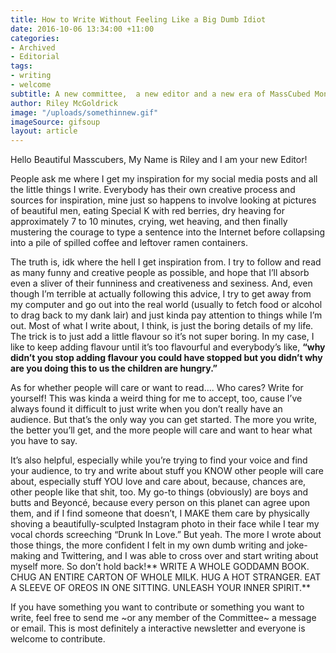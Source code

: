 ```yaml
---
title: How to Write Without Feeling Like a Big Dumb Idiot
date: 2016-10-06 13:34:00 +11:00
categories:
- Archived
- Editorial
tags:
- writing
- welcome
subtitle: A new committee,  a new editor and a new era of MassCubed Monthly!
author: Riley McGoldrick
image: "/uploads/somethinnew.gif"
imageSource: gifsoup
layout: article
---
```


Hello Beautiful Masscubers,
My Name is Riley and I am your new Editor!

People ask me where I get my inspiration for my social media posts and all the little things I write. Everybody has their own creative process and sources for inspiration, mine just so happens to involve looking at pictures of beautiful men, eating Special K with red berries, dry heaving for approximately 7 to 10 minutes, crying, wet heaving, and then finally mustering the courage to type a sentence into the Internet before collapsing into a pile of spilled coffee and leftover ramen containers.

The truth is, idk where the hell I get inspiration from. I try to follow and read as many funny and creative people as possible, and hope that I’ll absorb even a sliver of their funniness and creativeness and sexiness. And, even though I’m terrible at actually following this advice, I try to get away from my computer and go out into the real world (usually to fetch food or alcohol to drag back to my dank lair) and just kinda pay attention to things while I’m out. Most of what I write about, I think, is just the boring details of my life. The trick is to just add a little flavour so it’s not super boring. In my case, I like to keep adding flavour until it’s too flavourful and everybody’s like, **“why didn’t you stop adding flavour you could have stopped but you didn’t why are you doing this to us the children are hungry.”**

As for whether people will care or want to read…. Who cares? Write for yourself! This was kinda a weird thing for me to accept, too, cause I’ve always found it difficult to just write when you don’t really have an audience. But that’s the only way you can get started. The more you write, the better you’ll get, and the more people will care and want to hear what you have to say.

It’s also helpful, especially while you’re trying to find your voice and find your audience, to try and write about stuff you KNOW other people will care about, especially stuff YOU love and care about, because, chances are, other people like that shit, too. My go-to things (obviously) are boys and butts and Beyoncé, because every person on this planet can agree upon them, and if I find someone that doesn’t, I MAKE them care by physically shoving a beautifully-sculpted Instagram photo in their face while I tear my vocal chords screeching “Drunk In Love.” But yeah. The more I wrote about those things, the more confident I felt in my own dumb writing and joke-making and Twittering, and I was able to cross over and start writing about myself more.
So don’t hold back!** WRITE A WHOLE GODDAMN BOOK. CHUG AN ENTIRE CARTON OF WHOLE MILK. HUG A HOT STRANGER. EAT A SLEEVE OF OREOS IN ONE SITTING. UNLEASH YOUR INNER SPIRIT.**

If you have something you want to contribute or something you want to write, feel free to send me ~or any member of the Committee~ a message or email. This is most definitely a interactive newsletter and everyone is welcome to contribute.